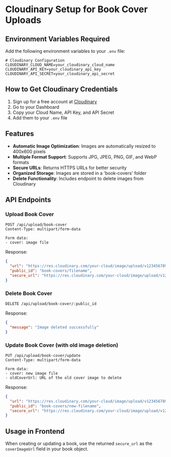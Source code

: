 # Cloudinary Setup for Book Cover Uploads

## Environment Variables Required

Add the following environment variables to your `.env` file:

```env
# Cloudinary Configuration
CLOUDINARY_CLOUD_NAME=your_cloudinary_cloud_name
CLOUDINARY_API_KEY=your_cloudinary_api_key
CLOUDINARY_API_SECRET=your_cloudinary_api_secret
```

## How to Get Cloudinary Credentials

1. Sign up for a free account at [Cloudinary](https://cloudinary.com/)
2. Go to your Dashboard
3. Copy your Cloud Name, API Key, and API Secret
4. Add them to your `.env` file

## Features

- **Automatic Image Optimization**: Images are automatically resized to 400x600 pixels
- **Multiple Format Support**: Supports JPG, JPEG, PNG, GIF, and WebP formats
- **Secure URLs**: Returns HTTPS URLs for better security
- **Organized Storage**: Images are stored in a 'book-covers' folder
- **Delete Functionality**: Includes endpoint to delete images from Cloudinary

## API Endpoints

### Upload Book Cover
```
POST /api/upload/book-cover
Content-Type: multipart/form-data

Form data:
- cover: image file
```

Response:
```json
{
  "url": "https://res.cloudinary.com/your-cloud/image/upload/v1234567890/book-covers/filename.jpg",
  "public_id": "book-covers/filename",
  "secure_url": "https://res.cloudinary.com/your-cloud/image/upload/v1234567890/book-covers/filename.jpg"
}
```

### Delete Book Cover
```
DELETE /api/upload/book-cover/:public_id
```

Response:
```json
{
  "message": "Image deleted successfully"
}
```

### Update Book Cover (with old image deletion)
```
PUT /api/upload/book-cover/update
Content-Type: multipart/form-data

Form data:
- cover: new image file
- oldCoverUrl: URL of the old cover image to delete
```

Response:
```json
{
  "url": "https://res.cloudinary.com/your-cloud/image/upload/v1234567890/book-covers/new-filename.jpg",
  "public_id": "book-covers/new-filename",
  "secure_url": "https://res.cloudinary.com/your-cloud/image/upload/v1234567890/book-covers/new-filename.jpg"
}
```

## Usage in Frontend

When creating or updating a book, use the returned `secure_url` as the `coverImageUrl` field in your book object. 